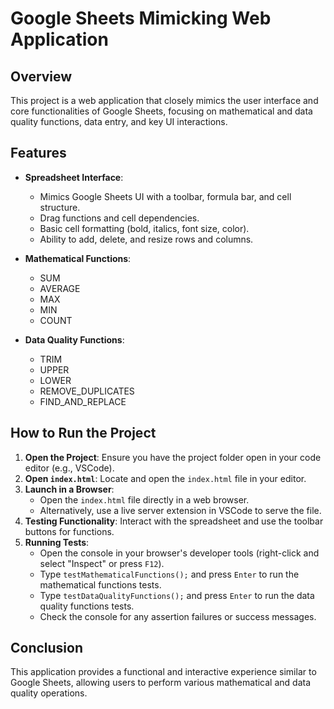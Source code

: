 # Google Sheets Mimicking Web Application

## Overview
This project is a web application that closely mimics the user interface and core functionalities of Google Sheets, focusing on mathematical and data quality functions, data entry, and key UI interactions.

## Features
- **Spreadsheet Interface**: 
  - Mimics Google Sheets UI with a toolbar, formula bar, and cell structure.
  - Drag functions and cell dependencies.
  - Basic cell formatting (bold, italics, font size, color).
  - Ability to add, delete, and resize rows and columns.

- **Mathematical Functions**:
  - SUM
  - AVERAGE
  - MAX
  - MIN
  - COUNT

- **Data Quality Functions**:
  - TRIM
  - UPPER
  - LOWER
  - REMOVE_DUPLICATES
  - FIND_AND_REPLACE

## How to Run the Project
1. **Open the Project**: Ensure you have the project folder open in your code editor (e.g., VSCode).
2. **Open `index.html`**: Locate and open the `index.html` file in your editor.
3. **Launch in a Browser**:
   - Open the `index.html` file directly in a web browser.
   - Alternatively, use a live server extension in VSCode to serve the file.
4. **Testing Functionality**: Interact with the spreadsheet and use the toolbar buttons for functions.
5. **Running Tests**: 
   - Open the console in your browser's developer tools (right-click and select "Inspect" or press `F12`).
   - Type `testMathematicalFunctions();` and press `Enter` to run the mathematical functions tests.
   - Type `testDataQualityFunctions();` and press `Enter` to run the data quality functions tests.
   - Check the console for any assertion failures or success messages.


## Conclusion
This application provides a functional and interactive experience similar to Google Sheets, allowing users to perform various mathematical and data quality operations.
